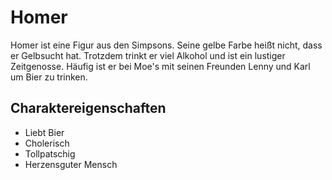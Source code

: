 # Homer
Homer ist eine Figur aus den Simpsons. Seine gelbe Farbe heißt nicht, dass er Gelbsucht hat. Trotzdem trinkt er viel Alkohol und ist ein lustiger Zeitgenosse. Häufig ist er bei Moe's mit seinen Freunden Lenny und Karl um Bier zu trinken.
## Charaktereigenschaften
* Liebt Bier
* Cholerisch
* Tollpatschig
* Herzensguter Mensch
